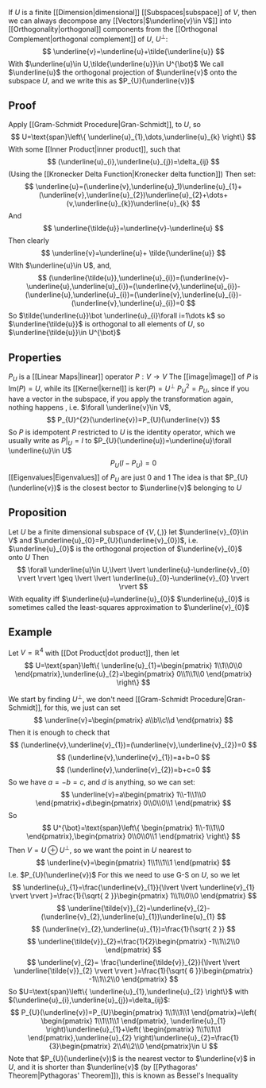 If $U$ is a finite [[Dimension|dimensional]] [[Subspaces|subspace]] of $V$, then we can always decompose any [[Vectors|$\underline{v}\in V$]] into [[Orthogonality|orthogonal]] components from the [[Orthogonal Complement|orthogonal complement]] of $U$, $U^{\bot}$:
$$
\underline{v}=\underline{u}+\tilde{\underline{u}}
$$
With $\underline{u}\in U,\tilde{\underline{u}}\in U^{\bot}$
We call $\underline{u}$ the orthogonal projection of $\underline{v}$ onto the subspace $U$, and we write this as $P_{U}(\underline{v})$
## Proof
Apply [[Gram-Schmidt Procedure|Gran-Schmidt]], to $U$, so
$$
U=\text{span}\left\{ \underline{u}_{1},\dots,\underline{u}_{k} \right\}
$$
With some [[Inner Product|inner product]], such that
$$
(\underline{u}_{i},\underline{u}_{j})=\delta_{ij}
$$
(Using the [[Kronecker Delta Function|Kronecker delta function]])
Then set:
$$
\underline{u}=(\underline{v},\underline{u}_1)\underline{u}_{1}+(\underline{v},\underline{u}_{2})\underline{u}_{2}+\dots+(v,\underline{u}_{k})\underline{u}_{k}
$$
And
$$
\underline{\tilde{u}}=\underline{v}-\underline{u}
$$
Then clearly
$$
\underline{v}=\underline{u}+ \tilde{\underline{u}}
$$
WIth $\underline{u}\in U$, and,
$$
(\underline{\tilde{u}},\underline{u}_{i})=(\underline{v}-\underline{u},\underline{u}_{i})=(\underline{v},\underline{u}_{i})-(\underline{u},\underline{u}_{i})=(\underline{v},\underline{u}_{i})-(\underline{v},\underline{u}_{i})=0
$$
So $\tilde{\underline{u}}\bot \underline{u}_{i}\forall i=1\dots k$ so $\underline{\tilde{u}}$ is orthogonal to all elements of $U$, so $\underline{\tilde{u}}\in U^{\bot}$
## Properties
$P_{U}$ is a [[Linear Maps|linear]] operator $P:V\to V$
The [[image|image]] of $P$ is $\text{Im}(P)=U$, while its [[Kernel|kernel]] is $\text{ker}(P)=U^{\bot}$
$P_{U}^{2}=P_{U}$, since if you have a vector in the subspace, if you apply the transformation again, nothing happens , i.e. $\forall \underline{v}\in V$,
$$
P_{U}^{2}(\underline{v})=P_{U}(\underline{v})
$$
So $P$ is idempotent
$P$ restricted to $U$ is the identity operator, which we usually write as $P|_{U}=I$ to $P_{U}(\underline{u})=\underline{u}\forall \underline{u}\in U$
$$
P_{U}(I-P_{U})=0
$$
[[Eigenvalues|Eigenvalues]] of $P_{U}$ are just $0$ and $1$
The idea is that $P_{U}(\underline{v})$ is the closest bector to $\underline{v}$ belonging to $U$
## Proposition
Let $U$ be a finite dimensional subspace of $\left\{ V,(,) \right\}$ let $\underline{v}_{0}\in V$ and $\underline{u}_{0}=P_{U}(\underline{v}_{0})$, i.e. $\underline{u}_{0}$ is the orthogonal projection of $\underline{v}_{0}$ onto $U$
Then
$$
\forall \underline{u}\in U,\lvert \lvert \underline{u}-\underline{v}_{0} \rvert \rvert \geq \lvert \lvert \underline{u}_{0}-\underline{v}_{0} \rvert \rvert 
$$
With equality iff $\underline{u}=\underline{u}_{0}$
$\underline{u}_{0}$ is sometimes called the least-squares approximation to $\underline{v}_{0}$
## Example
Let $V=\mathbb{R}^{4}$ with [[Dot Product|dot product]], then let 
$$
U=\text{span}\left\{ \underline{u}_{1}=\begin{pmatrix}
1\\1\\0\\0
\end{pmatrix},\underline{u}_{2}=\begin{pmatrix}
0\\1\\1\\0
\end{pmatrix} \right\}
$$
 
We start by finding $U^{\bot}$, we don't need [[Gram-Schmidt Procedure|Gran-Schmidt]], for this, we just can set
$$
\underline{v}=\begin{pmatrix}
a\\b\\c\\d
\end{pmatrix}
$$
Then it is enough to check that
$$
(\underline{v},\underline{v}_{1})=(\underline{v},\underline{v}_{2})=0
$$
$$
(\underline{v},\underline{v}_{1})=a+b=0
$$
$$
 (\underline{v},\underline{v}_{2})=b+c=0
$$
So we have $a=-b=c$, and $d$ is anything, so we can set:
$$
\underline{v}=a\begin{pmatrix}
1\\-1\\1\\0
\end{pmatrix}+d\begin{pmatrix}
0\\0\\0\\1
\end{pmatrix}
$$
So
$$
U^{\bot}=\text{span}\left\{ \begin{pmatrix}
1\\-1\\1\\0
\end{pmatrix},\begin{pmatrix}
0\\0\\0\\1
\end{pmatrix} \right\}
$$
Then $V=U\oplus U^{\bot}$, so we want the point in $U$ nearest to 
$$
\underline{v}=\begin{pmatrix}
1\\1\\1\\1
\end{pmatrix}
$$
I.e. $P_{U}(\underline{v})$
For this we need to use G-S on $U$, so we let
$$
\underline{u}_{1}=\frac{\underline{v}_{1}}{\lvert \lvert \underline{v}_{1} \rvert \rvert }=\frac{1}{\sqrt{ 2 }}\begin{pmatrix}
1\\1\\0\\0
\end{pmatrix}
$$
$$
\underline{\tilde{v}}_{2}=\underline{v}_{2}-(\underline{v}_{2},\underline{u}_{1})\underline{u}_{1}
$$
$$
(\underline{v}_{2},\underline{u}_{1})=\frac{1}{\sqrt{ 2 }}
$$
$$
\underline{\tilde{v}}_{2}=\frac{1}{2}\begin{pmatrix}
-1\\1\\2\\0
\end{pmatrix}
$$
$$
\underline{v}_{2}= \frac{\underline{\tilde{v}}_{2}}{\lvert \lvert \underline{\tilde{v}}_{2} \rvert \rvert }=\frac{1}{\sqrt{ 6 }}\begin{pmatrix}
-1\\1\\2\\0
\end{pmatrix}
$$
So $U=\text{span}\left\{ \underline{u}_{1},\underline{u}_{2} \right\}$ with $(\underline{u}_{i},\underline{u}_{j})=\delta_{ij}$:
$$
P_{U}(\underline{v})=P_{U}\begin{pmatrix}
1\\1\\1\\1
\end{pmatrix}=\left( \begin{pmatrix}
1\\1\\1\\1
\end{pmatrix}, \underline{u}_{1} \right)\underline{u}_{1}+\left(  \begin{pmatrix}
1\\1\\1\\1
\end{pmatrix},\underline{u}_{2} \right)\underline{u}_{2}=\frac{1}{3}\begin{pmatrix}
2\\4\\2\\0
\end{pmatrix}\in U
$$
Note that $P_{U}(\underline{v})$ is the nearest vector to $\underline{v}$ in $U$, and it is shorter than $\underline{v}$ (by [[Pythagoras' Theorem|Pythagoras' Theorem]]), this is known as Bessel's Inequality


